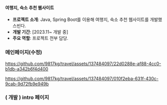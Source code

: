 #### 여행지, 숙소 추천 웹사이트
- **프로젝트 소개**: Java, Spring Boot를 이용해 여행지, 숙소 추천 웹사이트를 개발했스빈다.
- **개발 기간**: [2023.11~ 개발 중]
- **주요 역할**: 프로젝트 전부 담당.

### 메인페이지(수정)

https://github.com/9817kg/travel/assets/137484097/22d0288e-af88-4cc0-b1db-a342b6f4d400


https://github.com/9817kg/travel/assets/137484097/010f2eba-631f-430c-9cab-9d72fb9e949b



### ( 개발 ) intro 페이지


